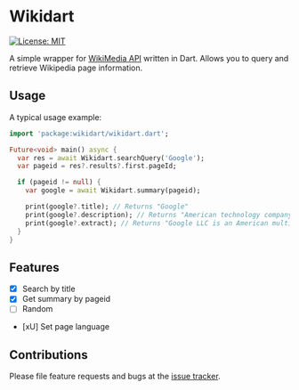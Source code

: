 # Wikidart

[![License: MIT](https://img.shields.io/badge/license-MIT-purple.svg)](https://opensource.org/licenses/MIT)
<!-- [![Pub](https://img.shields.io/pub/v/gap.svg)](https://pub.dartlang.org/packages/emoji) -->

A simple wrapper for [WikiMedia API](https://en.wikipedia.org/w/api.php) written in Dart. Allows you to query and retrieve Wikipedia page information.

## Usage

A typical usage example:

```dart
import 'package:wikidart/wikidart.dart';

Future<void> main() async {
  var res = await Wikidart.searchQuery('Google');
  var pageid = res?.results?.first.pageId;

  if (pageid != null) {
    var google = await Wikidart.summary(pageid);

    print(google?.title); // Returns "Google"
    print(google?.description); // Returns "American technology company"
    print(google?.extract); // Returns "Google LLC is an American multinational technology company that specializes in Internet-related..."
  }
}
```

## Features

- [x] Search by title
- [x] Get summary by pageid
- [ ] Random
- [xU] Set page language

## Contributions

Please file feature requests and bugs at the [issue tracker][tracker].

[tracker]: https://github.com/flikkr/wikidart/issues
